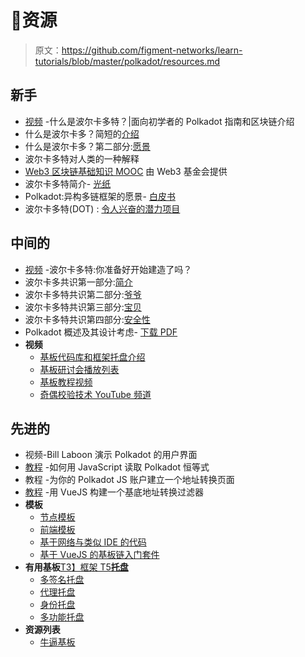 # 👀资源

> 原文：<https://github.com/figment-networks/learn-tutorials/blob/master/polkadot/resources.md>

## 新手

*   [视频](https://youtu.be/kw8eu2VadFA) -什么是波尔卡多特？|面向初学者的 Polkadot 指南和区块链介绍
*   什么是波尔卡多？简短的[介绍](https://medium.com/polkadot-network/what-is-polkadot-a-brief-introduction-ca3eac9ddca5)
*   什么是波尔卡多？第二部分:[愿景](https://polkadot.network/what-is-polkadot-part-2-the-vision/)
*   波尔卡多特对人类的一种解释
*   [Web3 区块链基础知识 MOOC](https://youtube.com/playlist?list=PLxVihxZC42nF_MCN9PTvZMIifRjx9cZ2J) 由 Web3 基金会提供
*   波尔卡多特简介- [光纸](https://polkadot.network/Polkadot-lightpaper.pdf)
*   Polkadot:异构多链框架的愿景- [白皮书](https://polkadot.network/PolkaDotPaper.pdf)
*   波尔卡多特(DOT) : [令人兴奋的潜力项目](https://medium.com/coinmonks/polkadot-dot-mind-blowing-potential-project-45d359adff53)

## 中间的

*   [视频](https://youtu.be/_-k0xkooSlA?list=PLOyWqupZ-WGt-V6azbEcVuuIL_MbmgKhy) -波尔卡多特:你准备好开始建造了吗？
*   波尔卡多共识第一部分:[简介](https://medium.com/polkadot-network/polkadot-consensus-part-1-introduction-3e3cd6237243)
*   波尔卡多特共识第二部分:[爷爷](https://medium.com/polkadot-network/polkadot-consensus-part-2-grandpa-fb1963ef6c70)
*   波尔卡多特共识第三部分:[宝贝](https://medium.com/polkadot-network/polkadot-consensus-part-3-babe-dcc2e0dd8878)
*   波尔卡多特共识第四部分:[安全性](https://polkadot.network/polkadot-consensus-part-4-security/)
*   Polkadot 概述及其设计考虑- [下载 PDF](https://github.com/w3f/research/blob/master/docs/papers/OverviewPaper-V1.pdf)
*   **视频**
    *   [基板代码库和框架托盘介绍](https://www.youtube.com/watch?v=5PSllaWbYag)
    *   [基板研讨会播放列表](https://www.youtube.com/playlist?list=PLp0_ueXY_enXRfoaW7sTudeQH10yDvFOS)
    *   [基板教程视频](https://www.youtube.com/watch?v=qaykNPHJcyw)
    *   [奇偶校验技术 YouTube 频道](https://www.youtube.com/channel/UCSs5vZi0U7qHLkUjF3QnaWg/featured)

## 先进的

*   视频-Bill Laboon 演示 Polkadot 的用户界面
*   [教程](https://dotleap.com/how-to-read-polkadot-identities-with-javascript/) -如何用 JavaScript 读取 Polkadot 恒等式
*   教程 -为你的 Polkadot JS 账户建立一个地址转换页面
*   [教程](https://dotleap.com/building-an-address-filter/) -用 VueJS 构建一个基底地址转换过滤器
*   **模板**
    *   [节点模板](https://github.com/substrate-developer-hub/substrate-node-template/tree/v2.0.0-rc3)
    *   [前端模板](https://github.com/substrate-developer-hub/substrate-front-end-template/tree/v2.0.0-rc3)
    *   [基于网络与类似 IDE 的代码](https://playground.substrate.dev/)
    *   [基于 VueJS 的基板链入门套件](https://github.com/Swader/polkadash)
*   **有用基板**[T3】框架 T5**托盘**](https://substrate.dev/docs/en/knowledgebase/runtime/frame)
    *   [多签名托盘](https://substrate.dev/rustdocs/v2.0.0/pallet_multisig/index.html)
    *   [代理托盘](https://substrate.dev/rustdocs/v2.0.0/pallet_proxy/index.html)
    *   [身份托盘](https://substrate.dev/rustdocs/v2.0.0/pallet_identity/index.html)
    *   [多功能托盘](https://substrate.dev/rustdocs/v2.0.0/pallet_utility/index.html)
*   **资源列表**
    *   [牛逼基板](https://github.com/substrate-developer-hub/awesome-substrate)